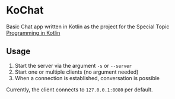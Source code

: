 # KoChat
Basic Chat app written in Kotlin as the project for the Special Topic [Programming in Kotlin](https://ssw.jku.at/Teaching/Lectures/SpezialLVA/Kotlin/)

## Usage
1. Start the server via the argument `-s` or `--server`
2. Start one or multiple clients (no argument needed)
3. When a connection is established, conversation is possible

Currently, the client connects to `127.0.0.1:8080` per default.